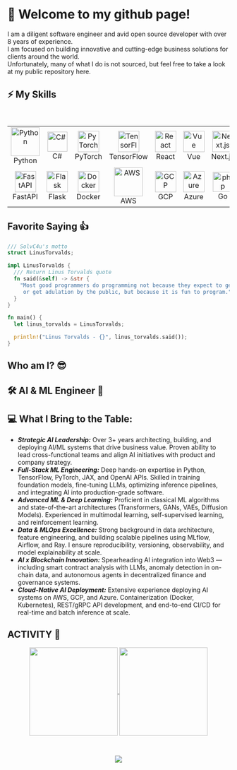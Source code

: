 # 👋 Welcome to my github page! <br />

I am a diligent software engineer and avid open source developer with over 8 years of experience. <br /> I am focused on building innovative and cutting-edge business solutions for clients around the world. <br /> Unfortunately, many of what I do is not sourced, but feel free to take a look at my public repository here.

## ⚡ My Skills
<br />

<table align="center">
 <tr>
        <td align="center" width="96">
            <img src="https://techstack-generator.vercel.app/python-icon.svg" alt="Python" width="65" height="65" />
            <br>Python
        </td>
        <td align="center" width="90">
            <img src="https://skillicons.dev/icons?i=c#" width="45" height="45" alt="C#" />
            <br>C#
        </td>
        <td align="center" width="96">
            <img src="https://skillicons.dev/icons?i=pytorch" width="48" height="48" alt="PyTorch" />
            <br>PyTorch
        </td>
        <td align="center" width="96">
            <img src="https://skillicons.dev/icons?i=tensorflow" width="48" height="48" alt="TensorFlow" />
            <br>TensorFlow
        </td>
        <td align="center" width="96">
            <img src="https://skillicons.dev/icons?i=react" width="48" height="48" alt="React" />
            <br>React
        </td>
        <td align="center" width="96">
            <img src="https://skillicons.dev/icons?i=vue" width="48" height="48" alt="Vue" />
            <br>Vue
        </td>
        <td align="center" width="96">
            <img src="https://skillicons.dev/icons?i=nextjs" width="48" height="48" alt="Next.js" />
            <br>Next.js
        </td>
        <td align="center" width="96">
            <img src="https://skillicons.dev/icons?i=postgres" width="48" height="48" alt="PostgreSQL" />
            <br>PostgreSQL
        </td>
        <td align="center" width="96">
            <img src="https://skillicons.dev/icons?i=graphql" width="48" height="48" alt="GraphQL" />
            <br>GraphQL
        </td>
    </tr>
    <tr>
        <td align="center" width="96">
            <img src="https://skillicons.dev/icons?i=fastapi" width="48" height="48" alt="FastAPI" />
            <br>FastAPI
        </td>
        <td align="center" width="96">
            <img src="https://skillicons.dev/icons?i=flask" width="48" height="48" alt="Flask" />
            <br>Flask
        </td>
        <td align="center" width="96">
            <img src="https://skillicons.dev/icons?i=docker" width="48" height="48" alt="Docker" />
            <br>Docker
        </td>
        <td align="center" width="96">
            <img src="https://techstack-generator.vercel.app/aws-icon.svg" alt="AWS" width="65" height="65" />
            <br>AWS
        </td>
        <td align="center" width="96">
            <img src="https://skillicons.dev/icons?i=gcp" width="48" height="48" alt="GCP" />
            <br>GCP
        </td>
        <td align="center" width="96">
            <img src="https://skillicons.dev/icons?i=azure" width="48" height="48" alt="Azure" />
            <br>Azure
        </td>
        <td align="center" width="90">
            <img src="https://skillicons.dev/icons?i=go" width="45" height="45" alt="php" />
            <br>Go
        </td>
        <td align="center" width="90">
            <img src="https://skillicons.dev/icons?i=solidity" width="45" height="45" alt="Solidity" />
            <br>Solidity
        </td>
        <td align="center" width="90">
            <img src="https://skillicons.dev/icons?i=rust" width="45" height="45" alt="Rust" />
              <br>Rust
            </td>
    </tr>
</table>
<h2></h2>

## Favorite Saying 👍

```rust
/// SolvC4u's motto
struct LinusTorvalds;

impl LinusTorvalds {
  /// Return Linus Torvalds quote
  fn said(&self) -> &str {
    "Most good programmers do programming not because they expect to get paid /
     or get adulation by the public, but because it is fun to program."
  }
}

fn main() {
  let linus_torvalds = LinusTorvalds;

  println!("Linus Torvalds - {}", linus_torvalds.said());
}
```

## Who am I? 😎

<div>
      <h2>🛠 AI & ML Engineer 🧠</h2>

<h2>💻 What I Bring to the Table:</h2>
<ul>
  <li>
    <b><i>Strategic AI Leadership:</i></b>
    Over 3+ years architecting, building, and deploying AI/ML systems that drive business value. Proven ability to lead cross-functional teams and align AI initiatives with product and company strategy.
  </li>
  <li>
    <b><i>Full-Stack ML Engineering:</i></b>
    Deep hands-on expertise in Python, TensorFlow, PyTorch, JAX, and OpenAI APIs. Skilled in training foundation models, fine-tuning LLMs, optimizing inference pipelines, and integrating AI into production-grade software.
  </li>
  <li>
    <b><i>Advanced ML & Deep Learning:</i></b>
    Proficient in classical ML algorithms and state-of-the-art architectures (Transformers, GANs, VAEs, Diffusion Models). Experienced in multimodal learning, self-supervised learning, and reinforcement learning.
  </li>
  <li>
    <b><i>Data & MLOps Excellence:</i></b>
    Strong background in data architecture, feature engineering, and building scalable pipelines using MLflow, Airflow, and Ray. I ensure reproducibility, versioning, observability, and model explainability at scale.
  </li>
  <li>
    <b><i>AI x Blockchain Innovation:</i></b>
    Spearheading AI integration into Web3 — including smart contract analysis with LLMs, anomaly detection in on-chain data, and autonomous agents in decentralized finance and governance systems.
  </li>
  <li>
    <b><i>Cloud-Native AI Deployment:</i></b>
    Extensive experience deploying AI systems on AWS, GCP, and Azure. Containerization (Docker, Kubernetes), REST/gRPC API development, and end-to-end CI/CD for real-time and batch inference at scale.
  </li>
</ul>

  </div>

## ACTIVITY 👀

<p align="center" style="block"; border-color: 1px solid #fff>
    <a href="https://github.com/anuraghazra/github-readme-stats">
      <img height=200 align="center" src="https://github-readme-stats.vercel.app/api?username=solvc4u&theme=gotham" />
    </a>
    <a href="https://github-readme-stats.vercel.app/api/top-langs?username=solvc4u">
      <img height=200 align="center" src="https://github-readme-stats.vercel.app/api/top-langs?username=solvc4u&theme=gotham&layout=donut" />
    </a>
</p>

<br/>
<p align="center">
    <img src="https://capsule-render.vercel.app/api?type=waving&color=timeGradient&height=150&section=footer"/>
  </p>